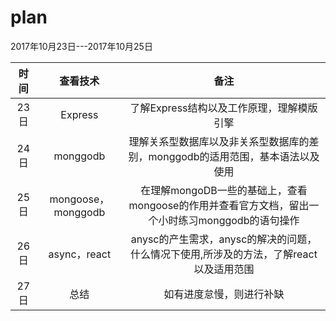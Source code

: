 # plan

2017年10月23日---2017年10月25日  

|时间|查看技术|备注|  
|:---:|:----:|:---:|  
|23日|Express|了解Express结构以及工作原理，理解模版引擎|  
|24日|monggodb|理解关系型数据库以及非关系型数据库的差别，monggodb的适用范围，基本语法以及使用|  
|25日|mongoose，monggodb|在理解mongoDB一些的基础上，查看mongoose的作用并查看官方文档，留出一个小时练习monggodb的语句操作|  
|26日|async，react|anysc的产生需求，anysc的解决的问题，什么情况下使用,所涉及的方法，了解react以及适用范围|  
|27日|总结|如有进度怠慢，则进行补缺|  
 
 
 

